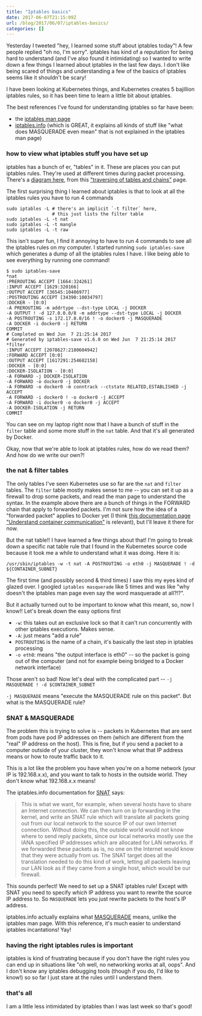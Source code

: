 ```yaml
---
title: "Iptables basics"
date: 2017-06-07T21:15:09Z
url: /blog/2017/06/07/iptables-basics/
categories: []
---
```


Yesterday I tweeted "hey, I learned some stuff about iptables today"!
A few people replied "oh no, I'm sorry". iptables has kind of a reputation
for being hard to understand (and I've also found it intimidating) so I
wanted to write down a few things I learned about iptables in the last
few days. I don't like being scared of things and understanding a few of
the basics of iptables seems like it shouldn't be scary!

I have been looking at Kubernetes things, and Kubernetes creates 5
bajillion iptables rules, so it has been time to learn a little bit
about iptables.

The best references I've found for understanding iptables so far have
been:

* the [iptables man page](https://linux.die.net/man/8/iptables)
* [iptables.info](http://www.iptables.info/en/iptables-contents.html)
  (which is GREAT, it explains all kinds of stuff like "what does
  MASQUERADE even mean" that is not explained in the iptables man page)

### how to view what iptables stuff you have set up

iptables has a bunch of er, "tables" in it. These are places you can put
iptables rules. They're used at different times during packet
processing. There's a  [diagram here](http://www.iptables.info/files/tables_traverse.jpg), from this ["traversing of tables and chains"](http://www.iptables.info/en/structure-of-iptables.html) page.

The first surprising thing I learned about iptables is that to look at
all the iptables rules you have to run 4 commands

```
sudo iptables -L # there's an implicit `-t filter` here,
                 # this just lists the filter table
sudo iptables -L -t nat
sudo iptables -L -t mangle
sudo iptables -L -t raw
```

This isn't super fun, I find it annoying to have to run 4 commands to
see all the iptables rules on my computer. I started running  `sudo
iptables-save` which generates a dump of all the iptables rules I have.
I like being able to see everything by running one command!

```
$ sudo iptables-save
*nat
:PREROUTING ACCEPT [1664:324261]
:INPUT ACCEPT [1629:320166]
:OUTPUT ACCEPT [36545:10406977]
:POSTROUTING ACCEPT [34390:10034797]
:DOCKER - [0:0]
-A PREROUTING -m addrtype --dst-type LOCAL -j DOCKER
-A OUTPUT ! -d 127.0.0.0/8 -m addrtype --dst-type LOCAL -j DOCKER
-A POSTROUTING -s 172.17.0.0/16 ! -o docker0 -j MASQUERADE
-A DOCKER -i docker0 -j RETURN
COMMIT
# Completed on Wed Jun  7 21:25:14 2017
# Generated by iptables-save v1.6.0 on Wed Jun  7 21:25:14 2017
*filter
:INPUT ACCEPT [2078627:2180604942]
:FORWARD ACCEPT [0:0]
:OUTPUT ACCEPT [1617291:254682158]
:DOCKER - [0:0]
:DOCKER-ISOLATION - [0:0]
-A FORWARD -j DOCKER-ISOLATION
-A FORWARD -o docker0 -j DOCKER
-A FORWARD -o docker0 -m conntrack --ctstate RELATED,ESTABLISHED -j
ACCEPT
-A FORWARD -i docker0 ! -o docker0 -j ACCEPT
-A FORWARD -i docker0 -o docker0 -j ACCEPT
-A DOCKER-ISOLATION -j RETURN
COMMIT
```

You can see on my laptop right now that I have a bunch of stuff in the
`filter` table and some more stuff in the `nat` table. And that it's all
generated by Docker.

Okay, now that we're able to look at iptables rules, how do we read
them? And how do we write our own?!

### the nat & filter tables

The only tables I've seen Kubernetes use so far are the `nat` and
`filter` tables. The `filter` table mostly makes sense to me -- you can
set it up as a firewall to drop some packets, and read the man page to
understand the syntax. In the example above there are a bunch of things
in the FORWARD chain that apply to forwarded packets. I'm not sure how
the idea of a "forwarded packet" applies to Docker yet (I think [this documentation page "Understand container communication"](https://docs.docker.com/engine/userguide/networking/default_network/container-communication/#communication-between-containers) is relevant), but I'll leave
it there for now.

But the nat table!! I have learned a few things about that! I'm going to break down a
specific nat table rule that I found in the Kubernetes source code
because it took me a while to understand what it was doing. Here it is:

```
/usr/sbin/iptables -w -t nat -A POSTROUTING -o eth0 -j MASQUERADE ! -d ${CONTAINER_SUBNET}
```

The first  time (and possibly second & third times) I saw this my eyes
kind of glazed over. I googled `iptables masquerade` like 5 times and
was like "why doesn't the iptables man page even say the word masquerade
at all?!?".

But it actually turned out to be important to know what this meant, so,
now I know!! Let's break down the easy options first

* `-w`: this takes out an exclusive lock so that it can't run
  concurrently with other iptables executions. Makes sense.
* `-A`: just means "add a rule"
* `POSTROUTING` is the name of a chain, it's basically the last step in
  iptables processing
* `-o eth0`: means "the output interface is eth0" -- so the packet is going out
  of the computer (and not for example being bridged to a Docker network
  interface)

Those aren't so bad! Now let's deal with the complicated part -- `-j MASQUERADE ! -d $CONTAINER_SUBNET`

`-j MASQUERADE` means "execute the MASQUERADE rule on this packet". But
what is the MASQUERADE rule?

### SNAT & MASQUERADE

The problem this is trying to solve is -- packets in Kubernetes that are
sent from pods have pod IP addresses on them (which are different from
the "real" IP address on the host). This is fine, but if you send a
packet to a computer outside of your cluster, they won't know what that
IP address means or how to route traffic back to it.

This is a lot like the problem you have when you're on a home network
(your IP is 192.168.x.x), and you want to talk to hosts in the outside
world. They don't know what 192.168.x.x means!

The iptables.info documentation for [SNAT](http://www.iptables.info/en/iptables-targets-and-jumps.html#SNATTARGET) says:

> This is what we want, for example, when several hosts have to share an
> Internet connection. We can then turn on ip forwarding in the kernel,
> and write an SNAT rule which will translate all packets going out from
> our local network to the source IP of our own Internet connection.
> Without doing this, the outside world would not know where to send
> reply packets, since our local networks mostly use the IANA specified
> IP addresses which are allocated for LAN networks. If we forwarded
> these packets as is, no one on the Internet would know that they were
> actually from us. The SNAT target does all the translation needed to
> do this kind of work, letting all packets leaving our LAN look as if
> they came from a single host, which would be our firewall.

This sounds perfect! We need to set up a SNAT iptables rule! Except with
SNAT you need to specify *which* IP address you want to rewrite the
source IP address to. So `MASQUERADE` lets you just rewrite packets to the
host's IP address.

iptables.info actually explains what
[MASQUERADE](http://www.iptables.info/en/iptables-targets-and-jumps.html#MASQUERADETARGET)
means, unlike the iptables man page. With this reference, it's much
easier to understand iptables incantations! Yay!

### having the right iptables rules is important

iptables is kind of frustrating because if you don't have the right
rules you can end up in situations like "oh well, no networking works at
all, oops". And I don't know any iptables debugging tools (though if you
do, I'd like to know!) so so far I just stare at the rules until I
understand them.

### that's all

I am a little less intimidated by iptables than I was last week so
that's good!
